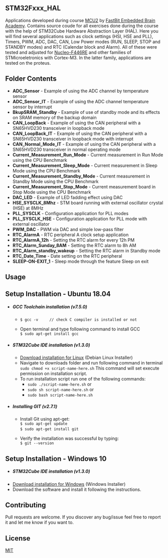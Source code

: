 ## STM32Fxxx_HAL 

Applications developed during course [MCU2](https://www.udemy.com/course/microcontroller-programming-stm32-timers-pwm-can-bus-protocol/) by [FastBit Embedded Brain Academy](http://fastbitlab.com/). Contains source coude for all exercises done during the course with the help of STM32Cube Hardware Abstraction Layer (HAL). Here you will find several applications such as clock settings (HSI, HSE and PLL), Timers, PWM, ADC, DAC, CAN, Low Power modes (RUN, SLEEP, STOP and STANDBY modes) and RTC (Calendar block and Alarm). All of these were tested and adjusted for [Nucleo-F446RE](https://br.mouser.com/ProductDetail/STMicroelectronics/NUCLEO-F446RE?qs=PRtH0mD6DWYnuBoPSlbRCA%3D%3D) and other families of STMicroeletronics with Cortex-M3. In the latter family, applications are tested on the proteus. 

## Folder Contents

* **ADC_Sensor** - Example of using the ADC channel by temperature sensor
* **ADC_Sensor_IT** - Example of using the ADC channel temperature sensor by interrupt
* **BkupSRAM_Standby** - Example of use of standby mode and its effects on SRAM memory of the backup domain
* **CAN_LoopBack** - Example of using the CAN peripheral with a SN65HVD230 transceiver in loopback mode
* **CAN_LoopBack_IT** - Example of using the CAN peripheral with a SN65HVD230 transceiver in loopback mode with interrupt
* **CAN_Normal_Mode_IT** - Example of using the CAN peripheral with a SN65HVD230 transceiver in normal operating mode
* **Current_Measurement_Run_Mode** - Current measurement in Run Mode using the CPU Benchmark
* **Current_Measurement_Sleep_Mode** - Current measurement in Sleep Mode using the CPU Benchmark
* **Current_Measurement_Standby_Mode** - Current measurement in Standby Mode using the CPU Benchmark
* **Current_Measurement_Stop_Mode** - Current measurement board in Stop Mode using the CPU Benchmark
* **DAC_LED** - Example of LED fadding effect using DAC
* **HSE_SYSCLK_8Mhz** - STM board running with external oscillator crystal (HSE) at 8MHz
* **PLL_SYSCLK** - Configuration application for PLL modes
* **PLL_SYSCLK_HSE** - Configuration application for PLL mode with external oscillator
* **PWM_DAC** - PWM via DAC and simple low-pass filter
* **RTC_AlarmA** - RTC peripheral A clock setup application
* **RTC_AlarmA_12h** - Setting the RTC alarm for every 12h PM
* **RTC_Alarm_Sunday_8AM** - Setting the RTC alarm to 8h AM
* **RTC_Alarm_standby_wakeup** - Setting the RTC alarm in Standby mode
* **RTC_Date_Time** - Date setting on the RTC peripheral
* **SLEEP-ON-EXIT_1** - Sleep mode through the feature Sleep on exit

## Usage

## Setup Installation - Ubuntu 18.04
* ##### GCC Toolchain installation (v7.5.0)
  * `$ gcc -v     // check C compiler is installed or not` 
   &nbsp;
   
  * Open terminal and type following command to install GCC\
  `$ sudo apt-get install gcc`
  
* ##### STM32Cube IDE installation (v1.3.0)
  * [Download installation for Linux](https://www.st.com/en/development-tools/stm32cubeide.html) (Debian Linux Installer)
  * Navigate to downloads folder and run following command in terminal\
  `sudo chmod +x script-name-here.sh` This command will set execute permission on installation script.
  * To run installation script run one of the following commands:
    * `sudo ./script-name-here.sh`
    or
    * `sudo sh script-name-here.sh`
    or
    * `sudo bash script-name-here.sh`

* ##### Installing GIT (v2.7.1)
  * Install Git using apt-get:\
   `$ sudo apt-get update`\
   `$ sudo apt-get install git`
   &nbsp;
   
  * Verify the installation was successful by typing:\
  `$ git --version`



## Setup Installation - Windows 10
* ##### STM32Cube IDE installation (v1.3.0)
* [Download installation for Windows](https://www.st.com/en/development-tools/stm32cubeide.html#get-software) (Windows Installer)
* Download the software and install it following the instructions.

## Contributing 

Pull requests are welcome. If you discover any bug/issue feel free to report it and let me know if you want to.

## License
[MIT](https://github.com/mattsousaa/STM32Fxxx_HAL/blob/master/LICENSE)
